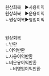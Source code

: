 <link rel="stylesheet" href="../_res/darkmode.css">  


원상회복ㅤ▶<span class="r">사용이익</span>  
원상회복ㅤ▶<span class="t">운용이익</span>  
ㄴ원상회복▶<span class="t">영업이익</span>  



#
원상회복  
ㄴ반환  
ㄴ이익반환  
ㄴ사용이익반환  
ㄴ비운용이익반환  
ㅤㄴ비영업이익반환  

